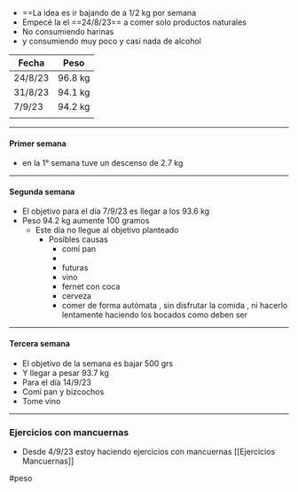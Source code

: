 - ==La idea es ir bajando de a 1/2 kg por semana 
- Empecé la el ==24/8/23== a comer solo productos naturales 
- No consumiendo harinas 
- y consumiendo muy poco y casi nada de alcohol


| Fecha   | Peso    |
| ------- | ------- |
| 24/8/23 | 96.8 kg |
| 31/8/23 | 94.1 kg |
| 7/9/23  | 94.2 kg |
|         |         |

-----
#### Primer semana
- en la 1° semana tuve un descenso de 2.7 kg
-----
#### Segunda semana

- El objetivo para el día 7/9/23 es llegar a los 93.6 kg
- Peso 94.2 kg aumente 100 gramos 
	- Este día no llegue al objetivo planteado 
		- Posibles causas
			- comí pan
			- 
			- futuras
			- vino
			- fernet con coca
			- cerveza
			- comer de forma autómata , sin disfrutar la comida , ni hacerlo lentamente haciendo los bocados como deben ser

-----
#### Tercera semana
- El objetivo de la semana es bajar 500 grs
- Y llegar a pesar 93.7 kg
- Para el día 14/9/23
- Comí pan y bizcochos
- Tome vino 


------



### Ejercicios con mancuernas 
- Desde 4/9/23 estoy haciendo ejercicios con mancuernas 
[[Ejercicios Mancuernas]]




#peso
